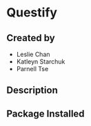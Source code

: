 # Questify
## Created by
- Leslie Chan
- Katleyn Starchuk
- Parnell Tse

## Description

## Package Installed